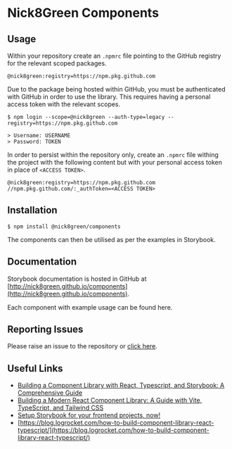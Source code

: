 # Nick8Green Components

## Usage

Within your repository create an `.npmrc` file pointing to the GitHub registry for the relevant scoped packages.

```
@nick8green:registry=https://npm.pkg.github.com
```

Due to the package being hosted within GitHub, you must be authenticated with GitHub in order to use the library. This requires having a personal access token with the relevant scopes.

```
$ npm login --scope=@nick8green --auth-type=legacy --registry=https://npm.pkg.github.com

> Username: USERNAME
> Password: TOKEN
```

In order to persist within the repository only, create an `.npmrc` file withing the project with the following content but with your personal access token in place of `<ACCESS TOKEN>`.

```
@nick8green:registry=https://npm.pkg.github.com
//npm.pkg.github.com/:_authToken=<ACCESS TOKEN>
```

## Installation

```
$ npm install @nick8green/components
```

The components can then be utilised as per the examples in Storybook.

## Documentation

Storybook documentation is hosted in GitHub at [http://nick8green.github.io/components](http://nick8green.github.io/components).

Each component with example usage can be found here.

## Reporting Issues

Please raise an issue to the repository or [click here](https://github.com/nick8green/components/issues).

## Useful Links

* [Building a Component Library with React, Typescript, and Storybook: A Comprehensive Guide](https://medium.com/simform-engineering/building-a-component-library-with-react-typescript-and-storybook-a-comprehensive-guide-ba189accdaf5)
* [Building a Modern React Component Library: A Guide with Vite, TypeScript, and Tailwind CSS](https://medium.com/@mevlutcantuna/building-a-modern-react-component-library-a-guide-with-vite-typescript-and-tailwind-css-862558516b8d)
* [Setup Storybook for your frontend projects, now!](https://medium.com/@rikiphukon/setup-storybook-for-your-react-projects-8120366a4acc)
* [https://blog.logrocket.com/how-to-build-component-library-react-typescript/](https://blog.logrocket.com/how-to-build-component-library-react-typescript/)